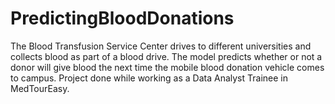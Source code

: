 # PredictingBloodDonations
The Blood Transfusion Service Center drives to different  universities and collects blood as part of a blood drive. The model predicts whether or not a donor will give blood the next time the mobile blood donation vehicle comes to campus. Project done while working as a Data Analyst Trainee in MedTourEasy.
